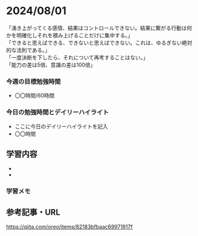 # 2024/08/01
「湧き上がってくる感情、結果はコントロールできない。結果に繋がる行動は何かを明確化しそれを積み上げることだけに集中する。」  
「できると思えばできる、できないと思えばできない。これは、ゆるぎない絶対的な法則である。」  
「一度決断を下したら、それについて再考することはない。」  
「能力の差は5倍、意識の差は100倍」  
### 今週の目標勉強時間
- 〇〇時間/60時間

### 今日の勉強時間とデイリーハイライト
- ここに今日のデイリーハイライトを記入
- 〇〇時間

## 学習内容
-
-

### 学習メモ

## 参考記事・URL
<https://qiita.com/oreo/items/82183bfbaac69971917f>